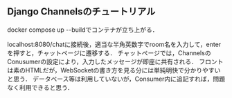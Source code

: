## Django Channelsのチュートリアル

docker compose up --buildでコンテナが立ち上がる．

localhost:8080/chatに接続後，適当な半角英数字でroom名を入力して，enterを押すと，チャットページに遷移する．
チャットページでは，ChannelsのConusumerの設定により，入力したメッセージが即座に共有される．
フロントは素のHTMLだが，WebSocketの書き方を見る分には単純明快で分かりやすいと思う．
データベース等は利用していないが，Consumer内に追記すれば，問題なく利用できると思う．
